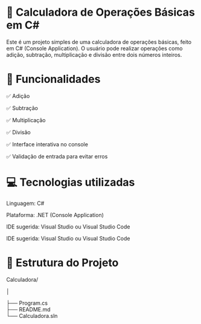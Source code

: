 # 🧮 Calculadora de Operações Básicas em C#

Este é um projeto simples de uma calculadora de operações básicas, feito em C# (Console Application). O usuário pode realizar operações como adição, subtração, multiplicação e divisão entre dois números inteiros.

# 📌 Funcionalidades

✅ Adição

✅ Subtração

✅ Multiplicação

✅ Divisão 

✅ Interface interativa no console

✅ Validação de entrada para evitar erros

# 💻 Tecnologias utilizadas

Linguagem: C#

Plataforma: .NET (Console Application)

IDE sugerida: Visual Studio ou Visual Studio Code

IDE sugerida: Visual Studio ou Visual Studio Code

# 📁 Estrutura do Projeto

Calculadora/

│

├── Program.cs     
├── README.md       
└── Calculadora.sln

